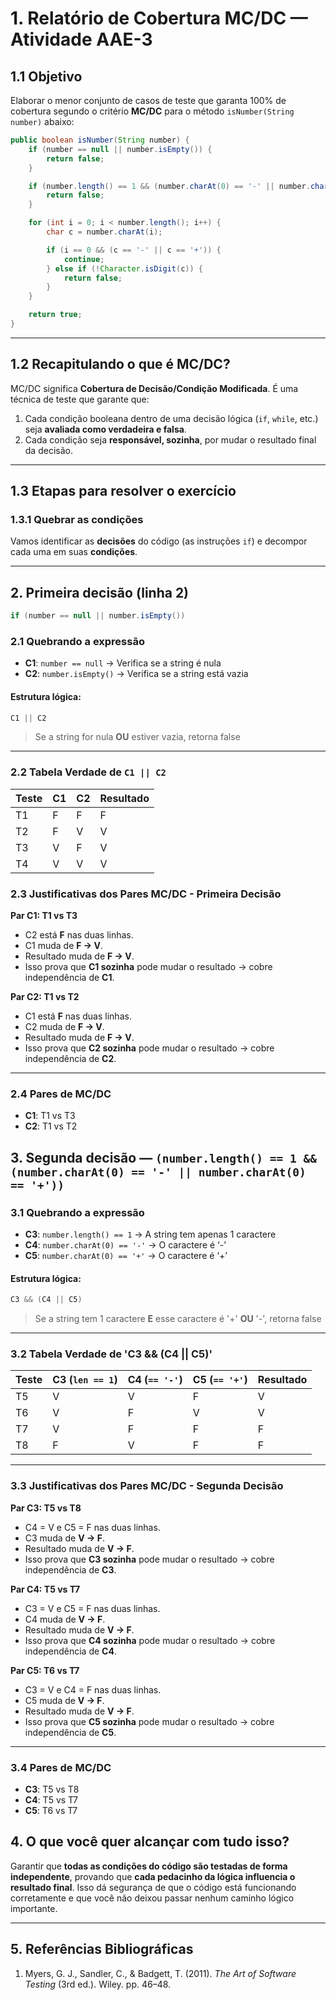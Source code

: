 # 1. Relatório de Cobertura MC/DC — Atividade AAE-3

## 1.1 Objetivo

Elaborar o menor conjunto de casos de teste que garanta 100% de cobertura segundo o critério **MC/DC** para o método `isNumber(String number)` abaixo:

```java
public boolean isNumber(String number) {
    if (number == null || number.isEmpty()) {
        return false;
    }

    if (number.length() == 1 && (number.charAt(0) == '-' || number.charAt(0) == '+')) {
        return false;
    }

    for (int i = 0; i < number.length(); i++) {
        char c = number.charAt(i);

        if (i == 0 && (c == '-' || c == '+')) {
            continue;
        } else if (!Character.isDigit(c)) {
            return false;
        }
    }

    return true;
}
```
---

## 1.2 Recapitulando o que é MC/DC?

MC/DC significa **Cobertura de Decisão/Condição Modificada**. É uma técnica de teste que garante que:

1. Cada condição booleana dentro de uma decisão lógica (`if`, `while`, etc.) seja **avaliada como verdadeira e falsa**.
2. Cada condição seja **responsável, sozinha**, por mudar o resultado final da decisão.

---

## 1.3 Etapas para resolver o exercício

### 1.3.1 Quebrar as condições

Vamos identificar as **decisões** do código (as instruções `if`) e decompor cada uma em suas **condições**.

---

## 2. Primeira decisão (linha 2)

```java
if (number == null || number.isEmpty())
```

### 2.1 Quebrando a expressão

- **C1**: `number == null` → Verifica se a string é nula
- **C2**: `number.isEmpty()` → Verifica se a string está vazia

#### Estrutura lógica:

```java
C1 || C2
```
> Se a string for nula **OU** estiver vazia, retorna false

---

### 2.2 Tabela Verdade de `C1 || C2`

| Teste | C1 | C2 | Resultado |
|-------|----|----|-----------|
| T1    | F  | F  | F         |
| T2    | F  | V  | V         |
| T3    | V  | F  | V         |
| T4    | V  | V  | V         |

### 2.3 Justificativas dos Pares MC/DC - Primeira Decisão

**Par C1: T1 vs T3**

- C2 está **F** nas duas linhas.  
- C1 muda de **F → V**.  
- Resultado muda de **F → V**.  
- Isso prova que **C1 sozinha** pode mudar o resultado → cobre independência de **C1**.

**Par C2: T1 vs T2**

- C1 está **F** nas duas linhas.  
- C2 muda de **F → V**.  
- Resultado muda de **F → V**.  
- Isso prova que **C2 sozinha** pode mudar o resultado → cobre independência de **C2**.

---

### 2.4 Pares de MC/DC

- **C1**: T1 vs T3  
- **C2**: T1 vs T2

## 3. Segunda decisão — `(number.length() == 1 && (number.charAt(0) == '-' || number.charAt(0) == '+'))`

### 3.1 Quebrando a expressão

- **C3**: `number.length() == 1` → A string tem apenas 1 caractere
- **C4**: `number.charAt(0) == '-'` → O caractere é ‘-’ 
- **C5**: `number.charAt(0) == '+'` → O caractere é ‘+’

#### Estrutura lógica:

```java
C3 && (C4 || C5)
````
> Se a string tem 1 caractere **E** esse caractere é '+' **OU** '-', retorna false

---

### 3.2 Tabela Verdade de 'C3 && (C4 || C5)'

| Teste | C3 (`len == 1`) | C4 (`== '-'`) | C5 (`== '+'`) | Resultado |
| ----- | --------------- | ------------- | ------------- | --------- |
| T5    | V               | V             | F             | V         |
| T6    | V               | F             | V             | V         |
| T7    | V               | F             | F             | F         |
| T8    | F               | V             | F             | F         |

---

### 3.3 Justificativas dos Pares MC/DC - Segunda Decisão

**Par C3: T5 vs T8**

* C4 = V e C5 = F nas duas linhas.
* C3 muda de **V → F**.
* Resultado muda de **V → F**.
* Isso prova que **C3 sozinha** pode mudar o resultado → cobre independência de **C3**.

**Par C4: T5 vs T7**

* C3 = V e C5 = F nas duas linhas.
* C4 muda de **V → F**.
* Resultado muda de **V → F**.
* Isso prova que **C4 sozinha** pode mudar o resultado → cobre independência de **C4**.

**Par C5: T6 vs T7**

* C3 = V e C4 = F nas duas linhas.
* C5 muda de **V → F**.
* Resultado muda de **V → F**.
* Isso prova que **C5 sozinha** pode mudar o resultado → cobre independência de **C5**.

---

### 3.4 Pares de MC/DC 

* **C3**: T5 vs T8
* **C4**: T5 vs T7
* **C5**: T6 vs T7

## 4. O que você quer alcançar com tudo isso?

Garantir que **todas as condições do código são testadas de forma independente**, provando que **cada pedacinho da lógica influencia o resultado final**. Isso dá segurança de que o código está funcionando corretamente e que você não deixou passar nenhum caminho lógico importante.

---

## 5. Referências Bibliográficas

1. Myers, G. J., Sandler, C., & Badgett, T. (2011). *The Art of Software Testing* (3rd ed.). Wiley. pp. 46–48.